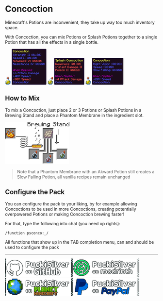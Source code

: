 # Concoction

Minecraft's Potions are inconvenient, they take up way too much inventory space.

With Concoction, you can mix Potions or Splash Potions together to a single Potion that has all the effects in a single bottle.

![Concoction Item](https://raw.githubusercontent.com/ps-dps/Concoction/main/images/concoction_item.png)
![Fighting Concoction](https://raw.githubusercontent.com/ps-dps/Concoction/main/images/fighting_concoction.png)
![Splash Concoction Item](https://raw.githubusercontent.com/ps-dps/Concoction/main/images/splash_concoction_item.png)
![Bomb Concoction](https://raw.githubusercontent.com/ps-dps/Concoction/main/images/bomb_concoction.png)
![Concoction Item](https://raw.githubusercontent.com/ps-dps/Concoction/main/images/concoction_item.png)
![Traversal Concoction](https://raw.githubusercontent.com/ps-dps/Concoction/main/images/traversal_concoction.png)

## How to Mix
To mix a Concoction, just place 2 or 3 Potions or Splash Potions in a Brewing Stand and place a Phantom Membrane in the ingredient slot.

![Brewing](https://raw.githubusercontent.com/ps-dps/Concoction/main/images/brewing.png)

> Note that a Phantom Membrane with an Akward Potion still creates a Slow Falling Potion, all vanilla recipes remain unchanged

## Configure the Pack

You can configure the pack to your liking, by for example allowing Concoctions to be used in more Concoctions, creating potentially overpowered Potions or making Concoction brewing faster!

For that, type the following into chat (you need op rights):
```
/function psconco:_/
```
All functions that show up in the TAB completion menu, can and should be used to configure the pack

---
[![PuckiSilver on GitHub](https://raw.githubusercontent.com/PuckiSilver/static-files/main/link_logos/GitHub.png)](https://github.com/PuckiSilver)[![PuckiSilver on modrinth](https://raw.githubusercontent.com/PuckiSilver/static-files/main/link_logos/modrinth.png)](https://modrinth.com/user/PuckiSilver)[![PuckiSilver on PlanetMinecraft](https://raw.githubusercontent.com/PuckiSilver/static-files/main/link_logos/PlanetMinecraft.png)](https://planetminecraft.com/m/PuckiSilver)[![PuckiSilver on PayPal](https://raw.githubusercontent.com/PuckiSilver/static-files/main/link_logos/PayPal.png)](https://paypal.me/puckisilver)
